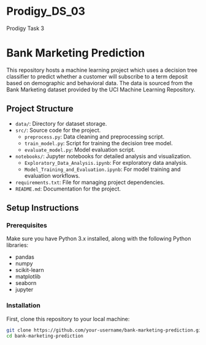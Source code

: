# Prodigy_DS_03
Prodigy Task 3
# Bank Marketing Prediction

This repository hosts a machine learning project which uses a decision tree classifier to predict whether a customer will subscribe to a term deposit based on demographic and behavioral data. The data is sourced from the Bank Marketing dataset provided by the UCI Machine Learning Repository.

## Project Structure

- `data/`: Directory for dataset storage.
- `src/`: Source code for the project.
  - `preprocess.py`: Data cleaning and preprocessing script.
  - `train_model.py`: Script for training the decision tree model.
  - `evaluate_model.py`: Model evaluation script.
- `notebooks/`: Jupyter notebooks for detailed analysis and visualization.
  - `Exploratory_Data_Analysis.ipynb`: For exploratory data analysis.
  - `Model_Training_and_Evaluation.ipynb`: For model training and evaluation workflows.
- `requirements.txt`: File for managing project dependencies.
- `README.md`: Documentation for the project.

## Setup Instructions

### Prerequisites

Make sure you have Python 3.x installed, along with the following Python libraries:
- pandas
- numpy
- scikit-learn
- matplotlib
- seaborn
- jupyter

### Installation

First, clone this repository to your local machine:

```bash
git clone https://github.com/your-username/bank-marketing-prediction.git
cd bank-marketing-prediction

